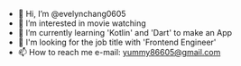 - 👋 Hi, I’m @evelynchang0605
- 👀 I’m interested in movie watching
- 🌱 I’m currently learning 'Kotlin' and 'Dart' to make an App
- 🌟 I'm looking for the job title with 'Frontend Engineer'
- 📫 How to reach me e-mail: yummy86605@gmail.com

<!---
evelynchang0605/evelynchang0605 is a ✨ special ✨ repository because its `README.md` (this file) appears on your GitHub profile.
You can click the Preview link to take a look at your changes.
--->
